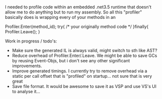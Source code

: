 I needed to profile code within an embedded .net3.5 runtime that doesn't allow me to do anything but to run my assembly. So all this "profiler" basically does is wrapping every of your methods in an

Profiler.Enter(method_id);
try{
	/* your originally method code */
}finally{
	Profiler.Leave();
}


Work in progress / todo's:
- Make sure the generated IL is always valid, might switch to sth like AST?
- Reduce overhead of Profiler.Enter/.Leave. We might be able to save GCs by reusing Event-Objs, but i don't see any other significant improvements.
- Improve generated timings. I currently try to remove overhead via a static per call offset that is "profiled" on startup... not sure that is very great
- Save file format. It would be awesome to save it as VSP and use VS's UI to analyse it...